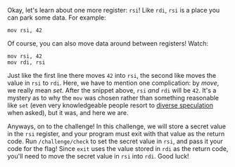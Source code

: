 Okay, let's learn about one more register: `rsi`!
Like `rdi`, `rsi` is a place you can park some data.
For example:

```assembly
mov rsi, 42
```

Of course, you can also move data around between registers!
Watch:

```assembly
mov rsi, 42
mov rdi, rsi
```

Just like the first line there moves `42` into `rsi`, the second like moves the value in `rsi` to `rdi`.
Here, we have to mention one complication: by _move_, we really mean _set_.
After the snippet above, `rsi` _and_ `rdi` will be `42`.
It's a mystery as to why the `mov` was chosen rather than something reasonable like `set` (even very knowledgeable people resort to [diverse speculation](https://retrocomputing.stackexchange.com/questions/12968/why-is-the-processor-instruction-called-move-not-copy) when asked), but it was, and here we are.

Anyways, on to the challenge!
In this challenge, we will store a secret value in the `rsi` register, and your program must exit with that value as the return code.
Run `/challenge/check` to set the secret value in `rsi`, and pass it your code for the flag!
Since `exit` uses the value stored in `rdi` as the return code, you'll need to move the secret value in `rsi` into `rdi`.
Good luck!
